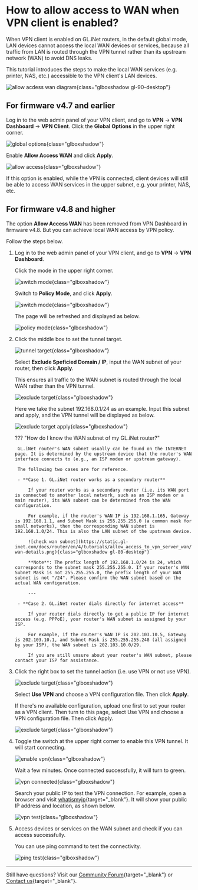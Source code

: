 # How to allow access to WAN when VPN client is enabled?

When VPN client is enabled on GL.iNet routers, in the default global mode, LAN devices cannot access the local WAN devices or services, because all traffic from LAN is routed through the VPN tunnel rather than its upstream network (WAN) to avoid DNS leaks.

This tutorial introduces the steps to make the local WAN services (e.g. printer, NAS, etc.) accessible to the VPN client's LAN devices.

![allow acdess wan diagram](https://static.gl-inet.com/docs/router/en/4/tutorials/vpn_dashboard/allow_access_wan_diagram.jpg){class="glboxshadow gl-90-desktop"}

## For firmware v4.7 and earlier

Log in to the web admin panel of your VPN client, and go to **VPN** -> **VPN Dashboard** -> **VPN Client**. Click the **Global Options** in the upper right corner.

![global options](https://static.gl-inet.com/docs/router/en/4/tutorials/allow_access_to_vpn_server_wan/4.7-global-options.png){class="glboxshadow"}

Enable **Allow Access WAN** and click **Apply**.

![allow access](https://static.gl-inet.com/docs/router/en/4/tutorials/allow_access_to_vpn_server_wan/4.7-allow-access-wan.png){class="glboxshadow"}

If this option is enabled, while the VPN is connected, client devices will still be able to access WAN services in the upper subnet, e.g. your printer, NAS, etc.

## For firmware v4.8 and higher

The option **Allow Access WAN** has been removed from VPN Dashboard in firmware v4.8. But you can achieve local WAN access by VPN policy.

Follow the steps below.

1. Log in to the web admin panel of your VPN client, and go to **VPN** -> **VPN Dashboard**. 

    Click the mode in the upper right corner.

    ![switch mode](https://static.gl-inet.com/docs/router/en/4/tutorials/allow_access_to_vpn_server_wan/switch-mode-1.png){class="glboxshadow"}

    Switch to **Policy Mode**, and click **Apply**.

    ![switch mode](https://static.gl-inet.com/docs/router/en/4/tutorials/allow_access_to_vpn_server_wan/switch-mode-2.png){class="glboxshadow"}

    The page will be refreshed and displayed as below.

    ![policy mode](https://static.gl-inet.com/docs/router/en/4/tutorials/allow_access_to_vpn_server_wan/primary-tunnel.png){class="glboxshadow"}

2. Click the middle box to set the tunnel target.

    ![tunnel target](https://static.gl-inet.com/docs/router/en/4/tutorials/allow_access_to_vpn_server_wan/select-target.png){class="glboxshadow"}

    Select **Exclude Speficied Domain / IP**, input the WAN subnet of your router, then click **Apply**.

    This ensures all traffic to the WAN subnet is routed through the local WAN rather than the VPN tunnel.

    ![exclude target](https://static.gl-inet.com/docs/router/en/4/tutorials/allow_access_to_vpn_server_wan/exclude-target.png){class="glboxshadow"}

    Here we take the subnet 192.168.0.1/24 as an example. Input this subnet and apply, and the VPN tunnel will be displayed as below.

    ![exclude target apply](https://static.gl-inet.com/docs/router/en/4/tutorials/allow_access_to_vpn_server_wan/target-apply.png){class="glboxshadow"}

    ??? "How do I know the WAN subnet of my GL.iNet router?"
    
        GL.iNet router's WAN subnet usually can be found on the INTERNET page. It is determined by the upstream device that the router's WAN interface connects to (e.g., an ISP modem or upstream gateway).

        The following two cases are for reference.
        
        - **Case 1. GL.iNet router works as a secondary router**
        
            If your router works as a secondary router (i.e. its WAN port is connected to another local network, such as an ISP modem or a main router), its WAN subnet can be determined from the WAN configuration.
        
            For example, if the router's WAN IP is 192.168.1.165, Gateway is 192.168.1.1, and Subnet Mask is 255.255.255.0 (a common mask for small networks), then the corresponding WAN subnet is 192.168.1.0/24. This is also the LAN subnet of the upstream device.

            ![check wan subnet](https://static.gl-inet.com/docs/router/en/4/tutorials/allow_access_to_vpn_server_wan/local-wan-details.png){class="glboxshadow gl-80-desktop"}

            **Note**: The prefix length of 192.168.1.0/24 is 24, which corresponds to the subnet mask 255.255.255.0. If your router's WAN Subnet Mask is not 255.255.255.0, the prefix length of your WAN subnet is not "/24". Please confirm the WAN subnet based on the actual WAN configuration. 

            ---
        
        - **Case 2. GL.iNet router dials directly for internet access**
        
            If your router dials directly to get a public IP for internet access (e.g. PPPoE), your router's WAN subnet is assigned by your ISP. 
        
            For example, if the router's WAN IP is 202.103.10.5, Gateway is 202.103.10.1, and Subnet Mask is 255.255.255.248 (all assigned by your ISP), the WAN subnet is 202.103.10.0/29.

            If you are still unsure about your router's WAN subnet, please contact your ISP for assistance.

3. Click the right box to set the tunnel action (i.e. use VPN or not use VPN).

    ![exclude target](https://static.gl-inet.com/docs/router/en/4/tutorials/allow_access_to_vpn_server_wan/select-config-1.png){class="glboxshadow"}

    Select **Use VPN** and choose a VPN configuration file. Then click **Apply**.
    
    If there's no available configuration, upload one first to set your router as a VPN client. Then turn to this page, select Use VPN and choose a VPN configuration file. Then click Apply.

    ![exclude target](https://static.gl-inet.com/docs/router/en/4/tutorials/allow_access_to_vpn_server_wan/select-config-2.jpg){class="glboxshadow"}

4. Toggle the switch at the upper right corner to enable this VPN tunnel. It will start connecting.

    ![enable vpn](https://static.gl-inet.com/docs/router/en/4/tutorials/allow_access_to_vpn_server_wan/enable_vpn.png){class="glboxshadow"}

    Wait a few minutes. Once connected successfully, it will turn to green.

    ![vpn connected](https://static.gl-inet.com/docs/router/en/4/tutorials/allow_access_to_vpn_server_wan/vpn_connected.png){class="glboxshadow"}

    Search your public IP to test the VPN connection. For example, open a browser and visit [whatismyip](https://whatismyipaddress.com/){target="_blank"}. It will show your public IP address and location, as shown below. 

    ![vpn test](https://static.gl-inet.com/docs/router/en/4/tutorials/allow_access_to_vpn_server_wan/ipcheck.png){class="glboxshadow"}

5. Access devices or services on the WAN subnet and check if you can access successfully.

    You can use ping command to test the connectivity. 

    ![ping test](https://static.gl-inet.com/docs/router/en/4/tutorials/allow_access_to_vpn_server_wan/ping-test.png){class="glboxshadow"}

---

Still have questions? Visit our [Community Forum](https://forum.gl-inet.com){target="_blank"} or [Contact us](https://www.gl-inet.com/contacts/){target="_blank"}.